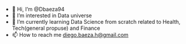 - 👋 Hi, I’m @Dbaeza94
- 👀 I’m interested in Data universe
- 🌱 I’m currently learning Data Science from scratch related to Health, Tech(general propuse) and Finance
- 📫 How to reach me diego.baeza.h@gmail.com 

<!---
Dbaeza94/Dbaeza94 is a ✨ special ✨ repository because its `README.md` (this file) appears on your GitHub profile.
You can click the Preview link to take a look at your changes.
--->

